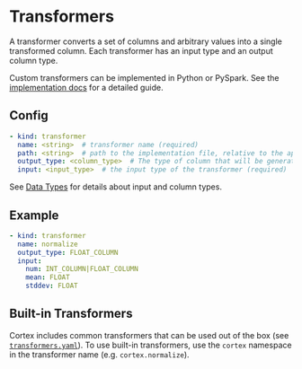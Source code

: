 # Transformers

A transformer converts a set of columns and arbitrary values into a single transformed column. Each transformer has an input type and an output column type.

Custom transformers can be implemented in Python or PySpark. See the [implementation docs](../implementations/transformers.md) for a detailed guide.

## Config

```yaml
- kind: transformer
  name: <string>  # transformer name (required)
  path: <string>  # path to the implementation file, relative to the application root (default: implementations/transformers/<name>.py)
  output_type: <column_type>  # The type of column that will be generated by this transformer (required)
  input: <input_type>  # the input type of the transformer (required)
```

See [Data Types](data-types.md) for details about input and column types.

## Example

```yaml
- kind: transformer
  name: normalize
  output_type: FLOAT_COLUMN
  input:
    num: INT_COLUMN|FLOAT_COLUMN
    mean: FLOAT
    stddev: FLOAT
```

## Built-in Transformers

Cortex includes common transformers that can be used out of the box (see <!-- CORTEX_VERSION_MINOR -->[`transformers.yaml`](https://github.com/cortexlabs/cortex/blob/0.4/pkg/transformers/transformers.yaml)). To use built-in transformers, use the `cortex` namespace in the transformer name (e.g. `cortex.normalize`).
